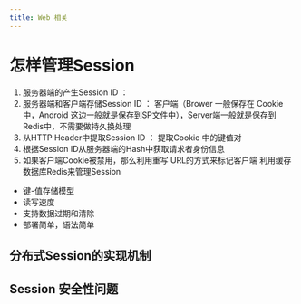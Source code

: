 ```yaml
---
title: Web 相关
---
```


# 怎样管理Session


1. 服务器端的产生Session ID ： 
2. 服务器端和客户端存储Session ID ： 客户端（Brower 一般保存在 Cookie 中，Android 这边一般就是保存到SP文件中），Server端一般就是保存到Redis中，不需要做持久换处理
3. 从HTTP Header中提取Session ID ： 提取Cookie 中的键值对
4. 根据Session ID从服务器端的Hash中获取请求者身份信息
5. 如果客户端Cookie被禁用，那么利用重写 URL的方式来标记客户端
利用缓存数据库Redis来管理Session
+ 键-值存储模型
+ 读写速度
+ 支持数据过期和清除
+ 部署简单，语法简单

## 分布式Session的实现机制
## Session 安全性问题

